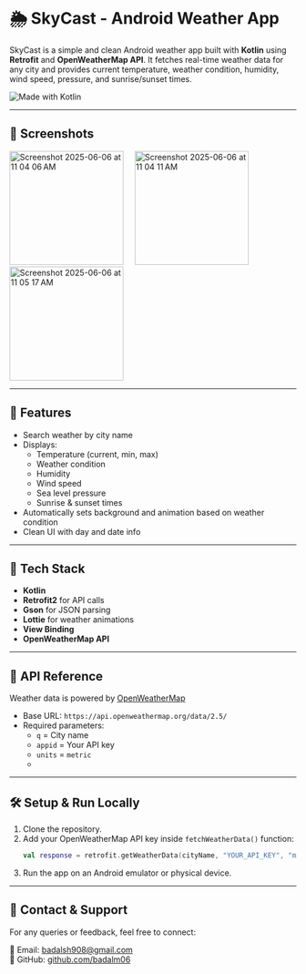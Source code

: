 # 🌦️ SkyCast - Android Weather App

SkyCast is a simple and clean Android weather app built with **Kotlin** using **Retrofit** and **OpenWeatherMap API**. It fetches real-time weather data for any city and provides current temperature, weather condition, humidity, wind speed, pressure, and sunrise/sunset times.

![Made with Kotlin](https://img.shields.io/badge/Made%20with-Kotlin-7F52FF.svg?style=for-the-badge&logo=kotlin)


---

## 📱 Screenshots

<img width="200" alt="Screenshot 2025-06-06 at 11 04 06 AM" src="https://github.com/user-attachments/assets/1dec9eef-ffc1-4bb6-a401-35519c267cef" /> &nbsp;&nbsp;&nbsp;
<img width="200" alt="Screenshot 2025-06-06 at 11 04 11 AM" src="https://github.com/user-attachments/assets/c83cfdaa-585d-4adc-98ac-1191a1063deb" /> &nbsp;&nbsp;&nbsp;
<img width="200" alt="Screenshot 2025-06-06 at 11 05 17 AM" src="https://github.com/user-attachments/assets/ca4013ec-aaae-499b-b85e-3857928d92fe" />

---

## 🚀 Features

- Search weather by city name
- Displays:
  - Temperature (current, min, max)
  - Weather condition
  - Humidity
  - Wind speed
  - Sea level pressure
  - Sunrise & sunset times
- Automatically sets background and animation based on weather condition
- Clean UI with day and date info

---

## 🔧 Tech Stack

- **Kotlin**
- **Retrofit2** for API calls
- **Gson** for JSON parsing
- **Lottie** for weather animations
- **View Binding**
- **OpenWeatherMap API**

---

## 🔑 API Reference

Weather data is powered by [OpenWeatherMap](https://openweathermap.org/api)

- Base URL: `https://api.openweathermap.org/data/2.5/`
- Required parameters:
  - `q` = City name
  - `appid` = Your API key
  - `units` = `metric`
  - 
---

## 🛠️ Setup & Run Locally

1. Clone the repository.
2. Add your OpenWeatherMap API key inside `fetchWeatherData()` function:
   ```kotlin
   val response = retrofit.getWeatherData(cityName, "YOUR_API_KEY", "metric")
3. Run the app on an Android emulator or physical device.

---

## 💬 Contact & Support

For any queries or feedback, feel free to connect:

📧 Email: [badalsh908@gmail.com](mailto:badalsh908@gmail.com)  
🐙 GitHub: [github.com/badalm06](https://github.com/badalm06)



